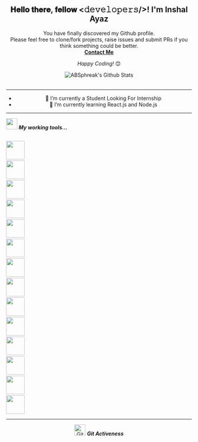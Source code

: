 <div align="center">
<h2> 𝐇𝐞𝐥𝐥𝐨 𝐭𝐡𝐞𝐫𝐞, 𝐟𝐞𝐥𝐥𝐨𝐰 <𝚍𝚎𝚟𝚎𝚕𝚘𝚙𝚎𝚛𝚜/>! I'm Inshal Ayaz</h2>
</div>

<div align="center" width="50">


</div>

<div align="center">

You have finally discovered my Github profile. <br>
Please feel free to clone/fork projects, raise issues and submit PRs if you think something could be better. <br>
<a href="mailto:inshal.ayaz14@gmail.com"><b>Contact Me</b></a> 

<i>Happy Coding!</i> 😊

</div>

<div align="center">

<img align="center" src="https://github-readme-stats.vercel.app/api?username=inshalayaz&include_all_commits=true&count_private=true&show_icons=true&line_height=20&title_color=7A7ADB&icon_color=2234AE&text_color=D3D3D3&bg_color=0,000000,130F40" alt="ABSphreak's Github Stats">

</br>
</br>

---

- 🔭 I’m currently a Student Looking For Internship
- 🌱 I’m currently learning React.js and Node.js

 

</div>


<!--


Here are some ideas to get you started:

- 🔭 I’m currently working on ...
- 🌱 I’m currently learning ...
- 👯 I’m looking to collaborate on ...
- 🤔 I’m looking for help with ...
- 💬 Ask me about ...
- 📫 How to reach me: ...
- 😄 Pronouns: ...
- ⚡ Fun fact: ...
-->

-----
<img src="https://media.giphy.com/media/iY8CRBdQXODJSCERIr/giphy.gif" width="30px">&nbsp;***My working tools...***
<p align="left">
  
  <code> <img height="50" src="https://www.vectorlogo.zone/logos/w3_html5/w3_html5-ar21.svg"></code>
  <code> <img height="50" src="https://www.vectorlogo.zone/logos/mysql/mysql-ar21.svg"></code>
  <code> <img height="50" src="https://www.vectorlogo.zone/logos/heroku/heroku-ar21.svg"></code>
  <code> <img height="50" src="https://www.vectorlogo.zone/logos/reactjs/reactjs-ar21.svg"></code>
  <code> <img height="50" src="https://www.vectorlogo.zone/logos/javascript/javascript-ar21.svg"></code>
  <code> <img height="50" src="https://www.vectorlogo.zone/logos/netlifyapp_watercss/netlifyapp_watercss-ar21.svg"></code>
  <code> <img height="50" src="https://www.vectorlogo.zone/logos/mongodb/mongodb-ar21.svg"></code>
  <code> <img height="50" src="https://www.vectorlogo.zone/logos/nodejs/nodejs-ar21.svg"></code>
 <code> <img height="50" src="https://www.vectorlogo.zone/logos/linux/linux-icon.svg"></code>
  <code> <img height="50" src="https://www.vectorlogo.zone/logos/jestjsio/jestjsio-ar21.svg"></code>
  <code> <img height="50" src="https://www.vectorlogo.zone/logos/wordpress/wordpress-icon.svg"></code>
 <code> <img height="50" src="https://www.vectorlogo.zone/logos/typescriptlang/typescriptlang-icon.svg"></code>
<code> <img height="50" src="https://www.vectorlogo.zone/logos/rust-lang/rust-lang-ar21.svg"></code>
 <code> <img height="50" src="https://www.vectorlogo.zone/logos/getbootstrap/getbootstrap-icon.svg"></code>


  <hr>
  <p align="center">
 <img src="https://media.giphy.com/media/W5eoZHPpUx9sapR0eu/giphy.gif" width="30px" alt="Git"/>&nbsp;<i><b>Git Activeness</b></i></p>
